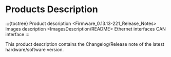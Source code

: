 # Products Description

:::{toctree}
Product description <Firmware_0.13.13-221_Release_Notes>
Images description <ImagesDescription/README>
Ethernet interfaces <ethernet>
CAN interface <can>
:::

This product description contains the Changelog/Release note of the latest hardware/software version.
